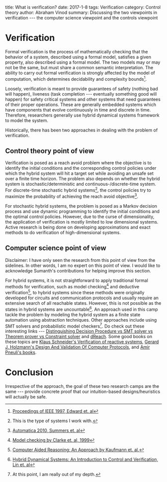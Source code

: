 title: What is verification?
date: 2017-1-8
tags: Verification
category: Control theory 
author: Abraham Vinod
summary: Discussing the two viewpoints in verification --- the computer science viewpoint and the controls viewpoint

# Verification 

Formal verification is the process of mathematically checking that the behavior
of a system, described using a formal model, satisfies a given property, also
described using a formal model. The two models may or may not be the same, but
must share a common semantic interpretation. The ability to carry out formal
verification is strongly affected by the model of computation, which determines
decidability and complexity bounds[^EdwardIEEE1997].

Loosely, verification is meant to provide guarantees of safety (nothing bad will
happen), liveness (task completion --- eventually something good will happen)
for safety critical systems and other systems that need guarantees of their
    proper operations. These are generally embedded systems which have
    components that evolve continuously in time and discrete in time. Therefore,
    researchers generally use hybrid dynamical systems framework to model the
    system. 

Historically, there has been two approaches in dealing with the problem of
verification.

## Control theory point of view

Verification is posed as a reach avoid problem where the objective is to identify
the initial conditions and the corresponding control policies under which the
hybrid system will hit a target set while avoiding an unsafe set over a finite
time horizon. The problem also depends on whether the hybrid system is
stochastic/deterministic and continuous-/discrete-time system. For discrete-time
stochastic hybrid systems[^myInterest], the control policies try to maximize the probability
of achieving the reach avoid objective[^SummersAutomatica2010].

For stochastic hybrid
systems, the problem is posed as a Markov decision process and use dynamic
programming to identify the initial conditions and the optimal control policies.
However, due to the curse of dimensionality, the application of verification is
mostly limited to low dimensional systems. Active research is being done on
developing approximations and exact methods to do verification of
high-dimensional systems.


## Computer science point of view  


Disclaimer: I have only seen the research from this point of view from the
sidelines. In other words, I am no expert on this point of view. I would like to
acknowledge Sumanth's contributions for helping improve this section. 

For hybrid systems, it is not straightforward to apply traditional formal
methods for verification, such as model checking[^ClarkeBook1999] and deductive
verification[^KaufmannBook2000], to hybrid systems since these methods were
originally developed for circuits and communication protocols
and usually require an extensive search of all reachable states.  However, this is
not possible as the states in hybrid systems are uncountable[^LinBook2000]. An
approach used in this camp tackle the problem by modeling the hybrid system as a
finite state automation using abstraction techniques. Other approaches include
using SMT solvers and probabilistic model checkers[^Caution]. Do check out these
interesting links ---
[Distinguishing Decision Procedure vs SMT solver vs Theorem prover vs Constraint
solver](http://cs.stackexchange.com/questions/14946/distinguish-decision-procedure-vs-smt-solver-vs-theorem-prover-vs-constraint-sol)
and [dReach](http://dreal.github.io/dReach/). Some good books on these topics
are [Klaus Schneider's Verification of reactive
systems](http://www.springer.com/us/book/9783540002963), [Gerard J. Holzmann's
Design And Validation Of Computer
Protocols](https://www.amazon.com/Design-Validation-Computer-Protocols-Holzmann/dp/0135399254),
and [Amir Pneuli's books](http://cs.nyu.edu/cs/faculty/pnueli/books.html).

# Conclusion

Irrespective of the approach, the goal of these two research camps are the same
--- provide concrete proof that our intuition-based designs/heuristics will
actually be safe.


<!--
[^MitchellLvlSet]: [https://www.cs.ubc.ca/~mitchell/ToolboxLS/](https://www.cs.ubc.ca/~mitchell/ToolboxLS/)
For deterministic continuous-time systems, the reach-avoid problem can solved
using Level set toolbox methods[^MitchellLvlSet]. -->

[^EdwardIEEE1997]: [Proceedings of IEEE 1997, Edward et.  al](ieeexplore.ieee.org/document/558710)
[^SummersAutomatica2010]: [Automatica 2010, Summers et.
al](http://linkinghub.elsevier.com/retrieve/pii/S0005109810003547)
[^myInterest]: This is the type of systems I work with.
[^ClarkeBook1999]: [Model checking by Clarke et. al, 1999](dl.acm.org/citation.cfm?id=332656)
[^KaufmannBook2000]: [Computer Aided Reasoning: An Approach by Kaufmann et.  al.](http://dl.acm.org/citation.cfm?id=555902)
[^LinBook2000]: [Hybrid Dynamical Systems: An Introduction to Control and Verification, Lin et.  al](www.nowpublishers.com/article/Details/SYS-001)
[^Caution]: At this point, I am really out of my depth. 
